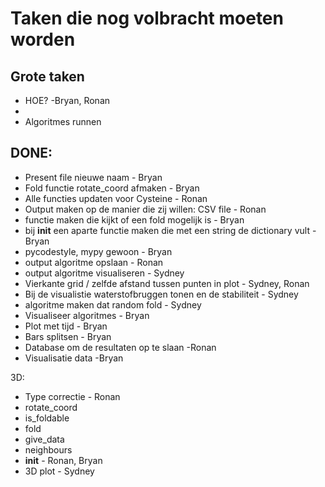 # Taken die nog volbracht moeten worden

## Grote taken
- HOE? -Bryan, Ronan
- 
- Algoritmes runnen


## DONE:
- Present file nieuwe naam - Bryan
- Fold functie rotate_coord afmaken - Bryan
- Alle functies updaten voor Cysteine - Ronan
- Output maken op de manier die zij willen: CSV file - Ronan
- functie maken die kijkt of een fold mogelijk is - Bryan
- bij __init__ een aparte functie maken die met een string de dictionary vult - Bryan
- pycodestyle, mypy gewoon - Bryan
- output algoritme opslaan - Ronan
- output algoritme visualiseren - Sydney
- Vierkante grid / zelfde afstand tussen punten in plot - Sydney, Ronan
- Bij de visualistie waterstofbruggen tonen en de stabiliteit - Sydney
- algoritme maken dat random fold - Sydney
- Visualiseer algoritmes - Bryan
- Plot met tijd - Bryan
- Bars splitsen - Bryan
- Database om de resultaten op te slaan -Ronan
- Visualisatie data -Bryan

3D:
- Type correctie - Ronan
- rotate_coord
- is_foldable
- fold
- give_data
- neighbours
- __init__ - Ronan, Bryan
- 3D plot - Sydney
